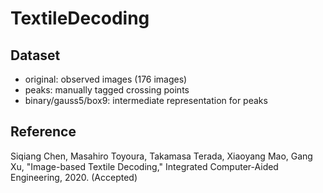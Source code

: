 # TextileDecoding

## Dataset 

- original: observed images (176 images) 
- peaks: manually tagged crossing points 
- binary/gauss5/box9: intermediate representation for peaks

## Reference 
Siqiang Chen, Masahiro Toyoura, Takamasa Terada, Xiaoyang Mao, Gang Xu, "Image-based Textile Decoding," Integrated Computer-Aided Engineering, 2020. (Accepted)

